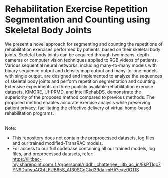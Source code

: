 # Rehabilitation Exercise Repetition Segmentation and Counting using Skeletal Body Joints
We present a novel approach for segmenting
and counting the repetitions of rehabilitation exercises performed
by patients, based on their skeletal body joints. Skeletal body
joints can be acquired through two means, depth cameras or
computer vision techniques applied to RGB videos of patients.
Various sequential neural networks, including many-to-many
models with binary sequence output and density map output
and many-to-one models with single output, are designed and
implemented to analyze the sequences of skeletal body joints
and perform repetition segmentation and counting. Extensive
experiments on three publicly available rehabilitation exercise
datasets, KIMORE, UI-PRMD, and IntelliRehabDS, demonstrate
the superiority of the proposed method compared to previous
methods. The proposed method enables accurate exercise analysis
while preserving patient privacy, facilitating the effective delivery
of virtual home-based rehabilitation programs.

&nbsp;  
Note:  
* This repository does not contain the preprocessed datasets, log files and our trained modified-TransRAC models.  
* For access to our full codebase containing all our trained models, log files, and preprocessed datasets, refer:  
https://iiitbac-my.sharepoint.com/:f:/g/personal/riddhi_chatterjee_iiitb_ac_in/EkPTIgc7YN9DufwuAGbfLFUB65S_Af30SCgGkd39da-mHA?e=z0OTlS
